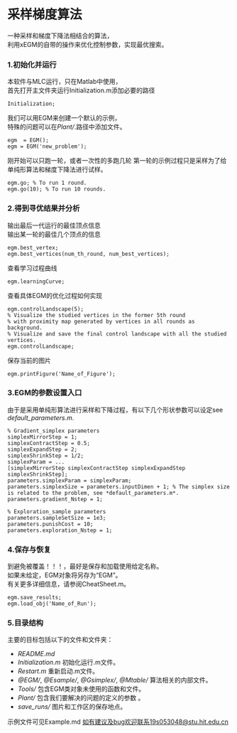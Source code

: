 # 采样梯度算法
一种采样和梯度下降法相结合的算法，  
利用xEGM的自带的操作来优化控制参数，实现最优搜索。  


### 1.初始化并运行

本软件与MLC运行，只在Matlab中使用，  
首先打开主文件夹运行Initialization.m添加必要的路径  

```
Initialization;
```

我们可以用EGM来创建一个默认的示例，  
特殊的问题可以在*Plant/*.路径中添加文件。  

```
egm  = EGM();  
egm = EGM('new_problem');  
```

刚开始可以只跑一轮，或者一次性的多跑几轮
第一轮的示例过程只是采样为了给单纯形算法和梯度下降法进行试样。

```
egm.go; % To run 1 round.  
egm.go(10); % To run 10 rounds.  
```

### 2.得到寻优结果并分析

输出最后一代运行的最佳顶点信息  
输出某一轮的最佳几个顶点的信息  

```
egm.best_vertex;  
egm.best_vertices(num_th_round, num_best_vertices);  

```

查看学习过程曲线
```
egm.learningCurve;  
```

查看具体EGM的优化过程如何实现

```
egm.controlLandscape(5);
% Visualize the studied vertices in the former 5th round 
% with proximity map generated by vertices in all rounds as background.
% Visualize and save the final control landscape with all the studied vertices.    
egm.controlLandscape;
```

保存当前的图片

```
egm.printFigure('Name_of_Figure');  

```

### 3.EGM的参数设置入口

由于是采用单纯形算法进行采样和下降过程，有以下几个形状参数可以设定see *default_parameters.m*.  
```
% Gradient_simplex parameters
simplexMirrorStep = 1;  
simplexContractStep = 0.5;  
simplexExpandStep = 2;  
simplexShrinkStep = 1/2;  
simplexParam = ...  
[simplexMirrorStep simplexContractStep simplexExpandStep simplexShrinkStep];  
parameters.simplexParam = simplexParam;   
parameters.simplexSize = parameters.inputDimen + 1; % The simplex size is related to the problem, see *default_parameters.m*.  
parameters.gradient_Nstep = 1;       
    
% Exploration_sample parameters                           
parameters.sampleSetSize = 1e3;  
parameters.punishCost = 10;  
parameters.exploration_Nstep = 1;    

```

### 4.保存与恢复

到避免被覆盖！！！，最好是保存和加载使用给定名称。  
如果未给定，EGM对象将另存为“EGM”。  
有关更多详细信息，请参阅CheatSheet.m。  
```
egm.save_results;  
egm.load_obj('Name_of_Run');  

```

### 5.目录结构

主要的目标包括以下的文件和文件夹：
- *README.md*  
- *Initialization.m* 初始化运行.m文件。    
- *Restart.m* 重新启动.m文件。    
- *@EGM/*, *@Esample/*, *@Gsimplex/*, *@Mtable/* 算法相关的内部文件。  
- *Tools/* 包含EGM类对象未使用的函数和文件。   
- *Plant/* 包含我们要解决的问题的定义的参数 。  
- *save_runs/* 图片和工作区的保存地点。   

示例文件可见Example.md
如有建议及bug欢迎联系19s053048@stu.hit.edu.cn
